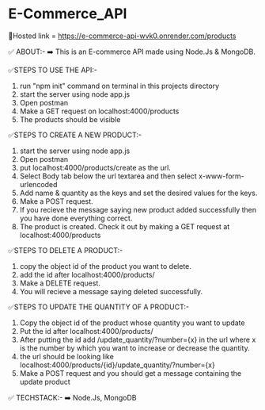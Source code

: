 # E-Commerce_API


🔗Hosted link = https://e-commerce-api-wvk0.onrender.com/products


✅ ABOUT:-
➡️ This is an E-commerce API made using Node.Js & MongoDB. 

✅STEPS TO USE THE API:-
1) run "npm init" command on terminal in this projects directory
2) start the server using node app.js
3) Open postman
4) Make a GET request on localhost:4000/products
5) The products should be visible

✅STEPS TO CREATE A NEW PRODUCT:-
1) start the server using node app.js
2) Open postman
3) put localhost:4000/products/create as the url. 
4) Select Body tab below the url textarea and then select x-www-form-urlencoded
5) Add name & quantity as the keys and set the desired values for the keys.
6) Make a POST request.
7) If you recieve the message saying new product added successfully then you have done everything correct.
8) The product is created. Check it out by making a GET request at localhost:4000/products

✅STEPS TO DELETE A PRODUCT:-
1) copy the object id of the product you want to delete.
2) add the id after localhost:4000/products/
3) Make a DELETE request.
4) You will recieve a message saying deleted successfully.

✅STEPS TO UPDATE THE QUANTITY OF A PRODUCT:-
1) Copy the object id of the product whose quantity you want to update
2) Put the id after localhost:4000/products/
3) After putting the id add /update_quantity/?number={x} in the url where x is the number by which you want to increase or decrease the quantity.
4) the url should be looking like localhost:4000/products/{id}/update_quantity/?number={x}
5) Make a POST request and you should get a message containing the update product


✅ TECHSTACK:-
➡️ Node.Js, MongoDB
